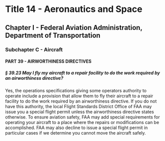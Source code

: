 
# Title 14 - Aeronautics and Space
## Chapter I - Federal Aviation Administration, Department of Transportation
### Subchapter C - Aircraft
#### PART 39 - AIRWORTHINESS DIRECTIVES
##### § 39.23 May I fly my aircraft to a repair facility to do the work required by an airworthiness directive?

Yes, the operations specifications giving some operators authority to operate include a provision that allow them to fly their aircraft to a repair facility to do the work required by an airworthiness directive. If you do not have this authority, the local Flight Standards District Office of FAA may issue you a special flight permit unless the airworthiness directive states otherwise. To ensure aviation safety, FAA may add special requirements for operating your aircraft to a place where the repairs or modifications can be accomplished. FAA may also decline to issue a special flight permit in particular cases if we determine you cannot move the aircraft safely.
